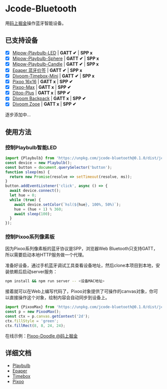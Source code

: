 # Jcode-Bluetooth

用[码上掘金](https://code.juejin.cn/)操作蓝牙智能设备。

## 已支持设备

-   [x] [Mipow-Playbulb-LED](https://www.mipow.com/products/mipow-smart-bulb) | **GATT ✔︎** | **SPP x**
-   [x] [Mipow-Playbulb-Sphere](https://www.mipow.com/products/playbulb-sphere) | **GATT ✔︎** | **SPP x**
-   [x] [Mipow-Playbulb-Candle](https://www.mipow.com/products/playbulb-candle) | **GATT ✔︎** | **SPP x**
-   [x] [Epaper 蓝牙价签](https://www.cnblogs.com/yanye0xff/p/16049232.html) | **GATT ✔︎** | **SPP x**
-   [x] [Divoom-Timebox-Mini](https://www.divoom-gz.com/product/timebox-mini.html) | **GATT ✔︎** | **SPP x**
-   [x] [Pixoo 16x16](https://divoom.com/products/divoom-pixoo) | **GATT x** | **SPP ✔︎**
-   [x] [Pixoo-Max](https://divoom.com/products/divoom-pixoo-max) | **GATT x** | **SPP ✔︎**
-   [x] [Ditoo-Plus](https://divoom.com/products/divoom-ditooplus) | **GATT x** | **SPP ✔︎**
-   [x] [Divoom Backpack](https://divoom.com/products/divoom-backpack) | **GATT x** | **SPP ✔︎**
-   [x] [Divoom Zooe](https://divoom.com/products/zooe) | **GATT x** | **SPP ✔︎**

逐步添加中...

## 使用方法

### 控制Playbulb智能LED

```js
import {Playbulb} from 'https://unpkg.com/jcode-bluetooth@0.1.0/dist/jcode-bluetooth.js';
const device = new Playbulb();
const button = document.querySelector('button');
function sleep(ms) {
  return new Promise(resolve => setTimeout(resolve, ms));
}
button.addEventListener('click', async () => {
  await device.connect();
  let hue = 0;
  while (true) {
    await device.setColor(`hsl(${hue}, 100%, 50%)`);
    hue = (hue + 1) % 360;
    await sleep(100);
  }
});
```

### 控制Pixoo系列像素板

因为Pixoo系列像素板的蓝牙协议是SPP，浏览器Web Bluetooth只支持GATT，所以需要启动本地HTTP服务做一个代理。

准备好设备，通过手机蓝牙调试工具查看设备地址，然后clone本项目到本地，安装依赖后启动server服务：

```bash
npm install && npm run server -- <设备MAC地址>
```

接着就可以在Web上编写代码了，Pixoo对象提供了可操作的canvas对象，你可以直接操作这个对象，绘制内容会自动同步到设备上。

```js
import {PixooMax} from 'https://unpkg.com/jcode-bluetooth@0.1.0/dist/jcode-bluetooth.js';
const p = new PixooMax();
const ctx = p.canvas.getContext('2d');
ctx.fillStyle = 'green';
ctx.fillRect(8, 8, 24, 24);
```

在线示例：[Pixoo-Doodle @码上掘金](https://code.juejin.cn/pen/7169424670876237839)

## 详细文档

- [Playbulb](docs/playbulb-light.md)
- [Epaper](docs/epaper.md)
- [Timebox](docs/timebox.md)
- [Pixoo](docs/pixoo.md)
